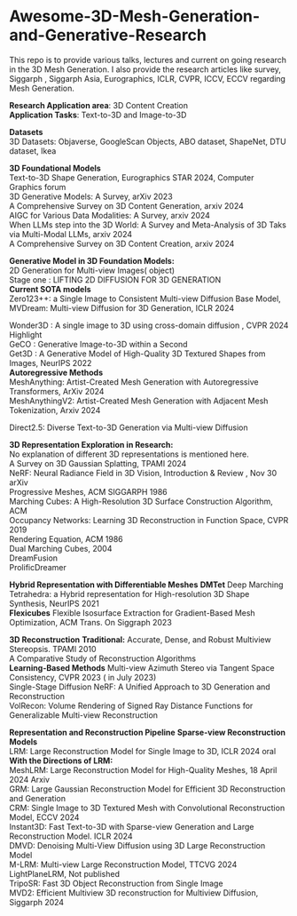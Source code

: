 # Awesome-3D-Mesh-Generation-and-Generative-Research
This repo is to provide various talks, lectures and current on going research in the 3D Mesh Generation. I also provide the research articles like survey, Siggarph , Siggarph Asia, Eurographics, ICLR, CVPR, ICCV, ECCV regarding Mesh Generation.


**Research Application area**: 3D Content Creation <br />
**Application Tasks**: Text-to-3D and Image-to-3D <br />

**Datasets** <br />
      3D Datasets: Objaverse, GoogleScan Objects, ABO dataset, ShapeNet, DTU dataset, Ikea 

**3D Foundational Models** <br />
  Text-to-3D Shape Generation, Eurographics STAR 2024, Computer Graphics forum <br />
  3D Generative Models: A Survey, arXiv 2023<br />
  A Comprehensive Survey on 3D Content Generation, arxiv 2024<br />
  AIGC for Various Data Modalities: A Survey, arxiv 2024<br />
  When LLMs step into the 3D World: A Survey and Meta-Analysis of 3D Taks via Multi-Modal LLMs, arxiv 2024<br />
  A Comprehensive Survey on 3D Content Creation, arxiv 2024 <br />

**Generative Model in 3D Foundation Models:** <br />
	2D Generation for Multi-view Images( object) <br />
  Stage one :  LIFTING 2D DIFFUSION FOR 3D GENERATION<br />
 **Current SOTA models** <br />
  Zero123++: a Single Image to Consistent Multi-view Diffusion Base Model, <br />
  MVDream: Multi-view Diffusion for 3D Generation, ICLR 2024 <br />


  Wonder3D : A single image to 3D using cross-domain diffusion , CVPR 2024 Highlight<br />
  GeCO : Generative Image-to-3D within a Second <br />
  Get3D : A Generative Model of High-Quality 3D Textured Shapes from Images, NeurIPS 2022 <br />
  **Autoregressive Methods** <br />
  MeshAnything: Artist-Created Mesh Generation with Autoregressive Transformers, ArXiv 2024  <br />
  MeshAnythingV2: Artist-Created Mesh Generation with Adjacent Mesh Tokenization, Arxiv 2024 <br />


 Direct2.5: Diverse Text-to-3D Generation via Multi-view Diffusion <br />


**3D Representation Exploration in Research:** <br />
No explanation of different 3D representations is mentioned here. <br />
  A Survey on 3D Gaussian Splatting, TPAMI 2024 <br />
  NeRF: Neural Radiance Field in 3D Vision, Introduction & Review , Nov 30 arXiv <br />
  Progressive Meshes, ACM SIGGARPH 1986 <br />
  Marching Cubes: A High-Resolution 3D Surface Construction Algorithm, ACM  <br />
  Occupancy Networks: Learning 3D Reconstruction in Function Space, CVPR 2019 <br />
  Rendering Equation, ACM 1986 <br />
  Dual Marching Cubes, 2004  <br />
  DreamFusion <br />
  ProlificDreamer <br />

**Hybrid Representation with Differentiable Meshes**
  **DMTet** 
	Deep Marching Tetrahedra: a Hybrid representation for High-resolution 3D Shape Synthesis, NeurIPS 2021 <br /> 
 **Flexicubes**
	Flexible Isosurface Extraction for Gradient-Based Mesh Optimization, ACM Trans. On Siggraph 2023 <br /> 

**3D Reconstruction**
**Traditional:**
  Accurate, Dense, and  Robust Multiview Stereopsis. TPAMI 2010 <br />
  A Comparative Study of Reconstruction Algorithms  <br />
**Learning-Based Methods**
  Multi-view Azimuth Stereo via Tangent Space Consistency, CVPR 2023 ( in July 2023) <br />
  Single-Stage Diffusion NeRF: A Unified Approach to 3D Generation and Reconstruction <br /> 
  VolRecon: Volume Rendering of Signed Ray Distance Functions for Generalizable Multi-view Reconstruction <br />

**Representation and Reconstruction Pipeline**
  **Sparse-view Reconstruction Models** <br />
      LRM: Large Reconstruction Model for Single Image to 3D, ICLR 2024 oral <br />
      **With the Directions of LRM:** <br />
      MeshLRM: Large Reconstruction Model for High-Quality Meshes, 18 April 2024 Arxiv <br />
      GRM: Large Gaussian Reconstruction Model for Efficient 3D Reconstruction and Generation  <br />
      CRM: Single Image to 3D Textured Mesh with Convolutional Reconstruction Model, ECCV 2024 <br />
      Instant3D: Fast Text-to-3D with Sparse-view Generation and Large Reconstruction Model. ICLR 2024 <br />
      DMVD: Denoising Multi-View Diffusion using 3D Large Reconstruction Model <br />
      M-LRM: Multi-view Large Reconstruction Model, TTCVG 2024 <br />
      LightPlaneLRM, Not published <br />
      TripoSR: Fast 3D Object Reconstruction from Single Image <br />
      MVD2:  Efficient Multiview 3D reconstruction for Multiview Diffusion, Siggarph 2024 <br />



